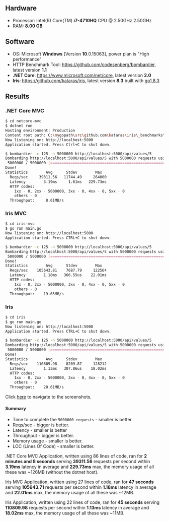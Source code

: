 ## Hardware

* Processor: Intel(R) Core(TM) **i7-4710HQ** CPU @ 2.50GHz 2.50GHz
* RAM: **8.00 GB**

## Software

* OS: Microsoft **Windows** [Version **10**.0.15063], power plan is "High performance"
* HTTP Benchmark Tool: https://github.com/codesenberg/bombardier, latest version **1.1**
* **.NET Core**: https://www.microsoft.com/net/core, latest version **2.0**
* **Iris**: https://github.com/kataras/iris, latest version **8.3** built with [go1.8.3](https://golang.org)

## Results

### .NET Core MVC
```bash
$ cd netcore-mvc
$ dotnet run
Hosting environment: Production
Content root path: C:\mygopath\src\github.com\kataras\iris\_benchmarks\netcore-mvc
Now listening on: http://localhost:5000
Application started. Press Ctrl+C to shut down.
```

```bash
$ bombardier -c 125 -n 5000000 http://localhost:5000/api/values/5
Bombarding http://localhost:5000/api/values/5 with 5000000 requests using 125 connections
 5000000 / 5000000 [=====================================================================================] 100.00% 2m8s
Done!
Statistics        Avg      Stdev        Max
  Reqs/sec     39311.56   11744.49     264000
  Latency        3.19ms     1.61ms   229.73ms
  HTTP codes:
    1xx - 0, 2xx - 5000000, 3xx - 0, 4xx - 0, 5xx - 0
    others - 0
  Throughput:     8.61MB/s
```

### Iris MVC
```bash
$ cd iris-mvc
$ go run main.go
Now listening on: http://localhost:5000
Application started. Press CTRL+C to shut down.
```

```bash
$ bombardier -c 125 -n 5000000 http://localhost:5000/api/values/5
Bombarding http://localhost:5000/api/values/5 with 5000000 requests using 125 connections
 5000000 / 5000000 [======================================================================================] 100.00% 47s
Done!
Statistics        Avg      Stdev        Max
  Reqs/sec    105643.81    7687.79     122564
  Latency        1.18ms   366.55us    22.01ms
  HTTP codes:
    1xx - 0, 2xx - 5000000, 3xx - 0, 4xx - 0, 5xx - 0
    others - 0
  Throughput:    19.65MB/s
```

### Iris
```bash
$ cd iris
$ go run main.go
Now listening on: http://localhost:5000
Application started. Press CTRL+C to shut down.
```

```bash
$ bombardier -c 125 -n 5000000 http://localhost:5000/api/values/5
Bombarding http://localhost:5000/api/values/5 with 5000000 requests using 125 connections
 5000000 / 5000000 [======================================================================================] 100.00% 45s
Done!
Statistics        Avg      Stdev        Max
  Reqs/sec    110809.98    8209.87     128212
  Latency        1.13ms   307.86us    18.02ms
  HTTP codes:
    1xx - 0, 2xx - 5000000, 3xx - 0, 4xx - 0, 5xx - 0
    others - 0
  Throughput:    20.61MB/s
```

Click [here](screens) to navigate to the screenshots.

#### Summary

* Time to complete the `5000000 requests` - smaller is better.
* Reqs/sec - bigger is better.
* Latency - smaller is better
* Throughput - bigger is better.
* Memory usage - smaller is better.
* LOC (Lines Of Code) - smaller is better.

.NET Core MVC Application, written using 86 lines of code, ran for **2 minutes and 8 seconds** serving **39311.56** requests per second within **3.19ms** latency in average and **229.73ms** max, the memory usage of all these was ~126MB (without the dotnet host).

Iris MVC Application, written using 27 lines of code, ran for **47 seconds** serving **105643.71** requests per second within **1.18ms** latency in average and **22.01ms** max, the memory usage of all these was ~12MB.

Iris Application, written using 22 lines of code, ran for **45 seconds** serving **110809.98** requests per second within **1.13ms** latency in average and **18.02ms** max, the memory usage of all these was ~11MB.